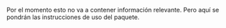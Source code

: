 Por el momento esto no va a contener información relevante. Pero aquí se pondrán las instrucciones de uso del paquete.
